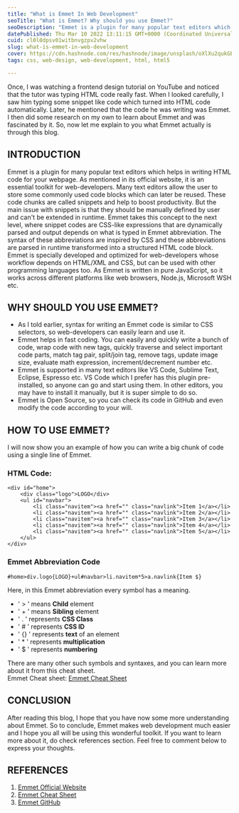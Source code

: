 ```yaml
---
title: "What is Emmet In Web Development"
seoTitle: "What is Emmet? Why should you use Emmet?"
seoDescription: "Emmet is a plugin for many popular text editors which helps in writing HTML code for your webpage. Emmet helps in fast coding."
datePublished: Thu Mar 10 2022 13:11:15 GMT+0000 (Coordinated Universal Time)
cuid: cl0l0dpsv01witbnvgzpv2vhw
slug: what-is-emmet-in-web-development
cover: https://cdn.hashnode.com/res/hashnode/image/unsplash/oXlXu2qukGE/upload/v1646913379682/0C2fGRviU.jpeg
tags: css, web-design, web-development, html, html5

---
```


Once, I was watching a frontend design tutorial on YouTube and noticed that the tutor was typing HTML code really fast. When I looked carefully, I saw him typing some snippet like code which turned into HTML code automatically. Later, he mentioned that the code he was writing was Emmet. I then did some research on my own to learn about Emmet and was fascinated by it. So, now let me explain to you what Emmet actually is through this blog. 

## INTRODUCTION
Emmet is a plugin for many popular text editors which helps in writing HTML code for your webpage. As mentioned in its official website, it is an essential toolkit for web-developers. Many text editors allow the user to store some commonly used code blocks which can later be reused. These code chunks are called snippets and help to boost productivity. But the main issue with snippets is that they should be manually defined by user and can't be extended in runtime. Emmet takes this concept to the next level, where snippet codes are CSS-like expressions that are dynamically parsed and output depends on what is typed in Emmet abbreviation. The syntax of these abbreviations are inspired by CSS and these abbreviations are parsed in runtime transformed into a structured HTML code block. Emmet is specially developed and optimized for web-developers whose workflow depends on HTML/XML and CSS, but can be used with other programming languages too. As Emmet is written in pure JavaScript, so it works across different platforms like web browsers, Node.js, Microsoft WSH etc.

## WHY SHOULD YOU USE EMMET?

- As I told earlier, syntax for writing an Emmet code is similar to CSS selectors, so web-developers can easily learn and use it.
- Emmet helps in fast coding. You can easily and quickly write a bunch of code, wrap code with new tags, quickly traverse and select important code parts, match tag pair, split/join tag, remove tags, update image size, evaluate math expression, increment/decrement number etc.
- Emmet is supported in many text editors like VS Code, Sublime Text, Eclipse, Espresso etc. VS Code which I prefer has this plugin pre-installed, so anyone can go and start using them. In other editors, you may have to install it manually, but it is super simple to do so.
- Emmet is Open Source, so you can check its code in GitHub and even modify the code according to your will.

## HOW TO USE EMMET?
I will now show you an example of how you can write a big chunk of code using a single line of Emmet.

### HTML Code:

```
<div id="home">
	<div class="logo">LOGO</div>
	<ul id="navbar">
		<li class="navitem"><a href="" class="navlink">Item 1</a></li>
		<li class="navitem"><a href="" class="navlink">Item 2</a></li>
		<li class="navitem"><a href="" class="navlink">Item 3</a></li>
		<li class="navitem"><a href="" class="navlink">Item 4</a></li>
		<li class="navitem"><a href="" class="navlink">Item 5</a></li>
	</ul>
</div>
``` 

### Emmet Abbreviation Code

```
#home>div.logo{LOGO}+ul#navbar>li.navitem*5>a.navlink{Item $}
``` 
Here, in this Emmet abbreviation every symbol has a meaning.  
- ' > ' means **Child** element
- ' + ' means **Sibling** element
- ' . ' represents **CSS Class**
- ' # ' represents **CSS ID**
- ' {} ' represents **text** of an element 
- ' * ' represents __multiplication__  
- ' $ ' represents **numbering**

There are many other such symbols and syntaxes, and you can learn more about it from this cheat sheet.  
Emmet Cheat sheet: [Emmet Cheat Sheet](https://docs.emmet.io/cheat-sheet/) 

## CONCLUSION
After reading this blog, I hope that you have now some more understanding about Emmet. So to conclude, Emmet makes web development much easier and I hope you all will be using this wonderful toolkit. If you want to learn more about it, do check references section. Feel free to comment below to express your thoughts. 

## REFERENCES
1. [Emmet Official Website](https://emmet.io/)
2. [Emmet Cheat Sheet](https://docs.emmet.io/cheat-sheet/)
3. [Emmet GitHub](https://github.com/emmetio/emmet)


